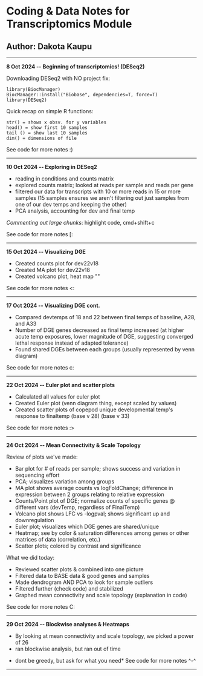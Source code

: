 # Coding & Data Notes for Transcriptomics Module

## Author: Dakota Kaupu

------------------------------------------------------------------------

**8 Oct 2024 -- Beginning of transcriptomics! (DESeq2)**

Downloading DESeq2 with NO project fix:

```         
library(BiocManager)
BiocManager::install("Biobase", dependencies=T, force=T)
library(DESeq2)
```

Quick recap on simple R functions:

```         
str() = shows x obsv. for y variables
head() = show first 10 samples
tail () = show last 10 samples
dim() = dimensions of file
```

See code for more notes :)

------------------------------------------------------------------------

**10 Oct 2024 -- Exploring in DESeq2**

-   reading in conditions and counts matrix
-   explored counts matrix; looked at reads per sample and reads per gene
-   filtered our data for transcripts with 10 or more reads in 15 or more samples (15 samples ensures we aren't filtering out just samples from one of our dev temps and keeping the other)
-   PCA analysis, accounting for dev and final temp

*Commenting out large chunks*: highlight code, cmd+shift+c

See code for more notes [:

------------------------------------------------------------------------

**15 Oct 2024 -- Visualizing DGE**

-   Created counts plot for dev22v18
-   Created MA plot for dev22v18
-   Created volcano plot, heat map ""

See code for more notes \<:

------------------------------------------------------------------------

**17 Oct 2024 -- Visualizing DGE cont.**

-   Compared devtemps of 18 and 22 between final temps of baseline, A28, and A33
-   Number of DGE genes decreased as final temp increased (at higher acute temp exposures, lower magnitude of DGE, suggesting converged lethal response instead of adapted tolerance)
-   Found shared DGEs between each groups (usually represented by venn diagram)

See code for more notes c:

------------------------------------------------------------------------

**22 Oct 2024 -- Euler plot and scatter plots**

-   Calculated all values for euler plot
-   Created Euler plot (venn diagram thing, except scaled by values)
-   Created scatter plots of copepod unique developmental temp's response to finaltemp (base v 28) (base v 33)

See code for more notes :\>

------------------------------------------------------------------------

**24 Oct 2024 -- Mean Connectivity & Scale Topology**

Review of plots we've made:

-   Bar plot for \# of reads per sample; shows success and variation in sequencing effort
-   PCA; visualizes variation among groups
-   MA plot shows average counts vs logFoldChange; difference in expression between 2 groups relating to relative expression
-   Counts/Point plot of DGE; normalize counts of specific genes \@ different vars (devTemp, regardless of FinalTemp)
-   Volcano plot shows LFC vs -logpval; shows significant up and downregulation
-   Euler plot; visualizes which DGE genes are shared/unique
-   Heatmap; see by color & saturation differences among genes or other matrices of data (correlation, etc.)
-   Scatter plots;  colored by contrast and significance

What we did today:

-   Reviewed scatter plots & combined into one picture
-   Filtered data to BASE data & good genes and samples
-   Made dendrogram AND PCA to look for sample outliers
-   Filtered further (check code) and stabilized
-   Graphed mean connectivity and scale topology (explanation in code)


See code for more notes C:

------------------------------------------------------------------------

**29 Oct 2024 -- Blockwise analyses & Heatmaps**

- By looking at mean connectivity and scale topology, we picked a power of 26
- ran blockwise analysis, but ran out of time

* dont be greedy, but ask for what you need*
See code for more notes ^-^

------------------------------------------------------------------------
